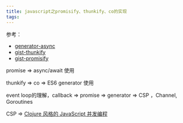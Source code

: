 ```yaml
---
title: javascript之promisify、thunkify、co的实现
tags:
---
```


参考：
* [generator-async](http://es6.ruanyifeng.com/#docs/generator-async)
* [gist-thunkify](https://gist.github.com/elegance/ef15299f8fb49cd7f982008afb3eca72)
* [gist-promisify](https://gist.github.com/elegance/9fe20250c84238d78299040ff3e40702)

promise => async/await 使用

thunkify => co => ES6 generator 使用



event loop的理解，callback => promise => generator => CSP ，Channel, Goroutines

CSP => [Clojure 风格的 JavaScript 并发编程](https://blog.oyanglul.us/javascript/clojure-core.async-essence-in-native-javascript.html)